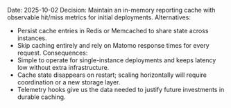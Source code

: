 Date: 2025-10-02
Decision: Maintain an in-memory reporting cache with observable hit/miss metrics for initial deployments.
Alternatives:
- Persist cache entries in Redis or Memcached to share state across instances.
- Skip caching entirely and rely on Matomo response times for every request.
Consequences:
- Simple to operate for single-instance deployments and keeps latency low without extra infrastructure.
- Cache state disappears on restart; scaling horizontally will require coordination or a new storage layer.
- Telemetry hooks give us the data needed to justify future investments in durable caching.
